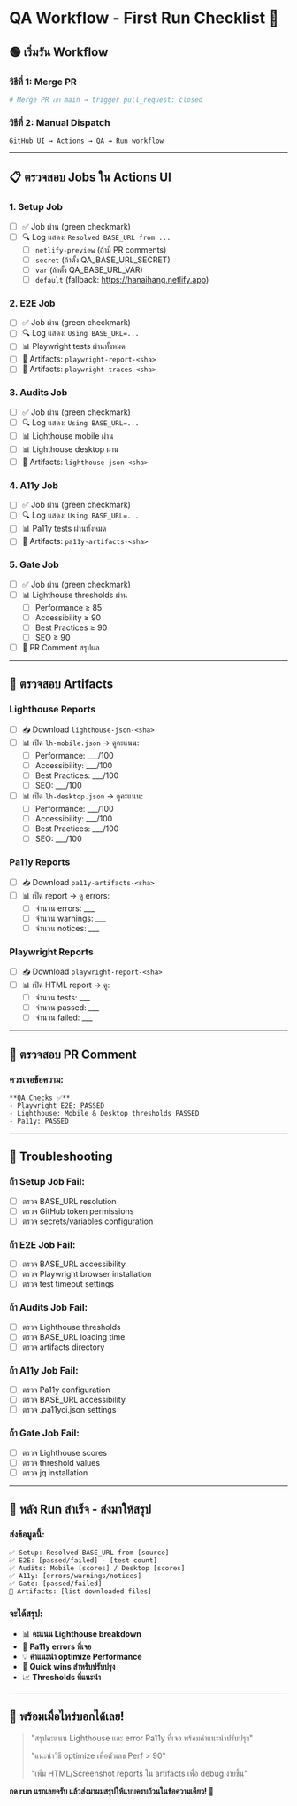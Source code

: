 # QA Workflow - First Run Checklist 🚀

## 🟢 **เริ่มรัน Workflow**

### วิธีที่ 1: Merge PR
```bash
# Merge PR เข้า main → trigger pull_request: closed
```

### วิธีที่ 2: Manual Dispatch
```
GitHub UI → Actions → QA → Run workflow
```

---

## 📋 **ตรวจสอบ Jobs ใน Actions UI**

### **1. Setup Job**
- [ ] ✅ Job ผ่าน (green checkmark)
- [ ] 🔍 Log แสดง: `Resolved BASE_URL from ...`
  - [ ] `netlify-preview` (ถ้ามี PR comments)
  - [ ] `secret` (ถ้าตั้ง QA_BASE_URL_SECRET)
  - [ ] `var` (ถ้าตั้ง QA_BASE_URL_VAR)
  - [ ] `default` (fallback: https://hanaihang.netlify.app)

### **2. E2E Job**
- [ ] ✅ Job ผ่าน (green checkmark)
- [ ] 🔍 Log แสดง: `Using BASE_URL=...`
- [ ] 📊 Playwright tests ผ่านทั้งหมด
- [ ] 📁 Artifacts: `playwright-report-<sha>`
- [ ] 📁 Artifacts: `playwright-traces-<sha>`

### **3. Audits Job**
- [ ] ✅ Job ผ่าน (green checkmark)
- [ ] 🔍 Log แสดง: `Using BASE_URL=...`
- [ ] 📊 Lighthouse mobile ผ่าน
- [ ] 📊 Lighthouse desktop ผ่าน
- [ ] 📁 Artifacts: `lighthouse-json-<sha>`

### **4. A11y Job**
- [ ] ✅ Job ผ่าน (green checkmark)
- [ ] 🔍 Log แสดง: `Using BASE_URL=...`
- [ ] 📊 Pa11y tests ผ่านทั้งหมด
- [ ] 📁 Artifacts: `pa11y-artifacts-<sha>`

### **5. Gate Job**
- [ ] ✅ Job ผ่าน (green checkmark)
- [ ] 📊 Lighthouse thresholds ผ่าน
  - [ ] Performance ≥ 85
  - [ ] Accessibility ≥ 90
  - [ ] Best Practices ≥ 90
  - [ ] SEO ≥ 90
- [ ] 💬 PR Comment สรุปผล

---

## 📁 **ตรวจสอบ Artifacts**

### **Lighthouse Reports**
- [ ] 📥 Download `lighthouse-json-<sha>`
- [ ] 📊 เปิด `lh-mobile.json` → ดูคะแนน:
  - [ ] Performance: ___/100
  - [ ] Accessibility: ___/100
  - [ ] Best Practices: ___/100
  - [ ] SEO: ___/100
- [ ] 📊 เปิด `lh-desktop.json` → ดูคะแนน:
  - [ ] Performance: ___/100
  - [ ] Accessibility: ___/100
  - [ ] Best Practices: ___/100
  - [ ] SEO: ___/100

### **Pa11y Reports**
- [ ] 📥 Download `pa11y-artifacts-<sha>`
- [ ] 📊 เปิด report → ดู errors:
  - [ ] จำนวน errors: ___
  - [ ] จำนวน warnings: ___
  - [ ] จำนวน notices: ___

### **Playwright Reports**
- [ ] 📥 Download `playwright-report-<sha>`
- [ ] 📊 เปิด HTML report → ดู:
  - [ ] จำนวน tests: ___
  - [ ] จำนวน passed: ___
  - [ ] จำนวน failed: ___

---

## 💬 **ตรวจสอบ PR Comment**

### **ควรเจอข้อความ:**
```
**QA Checks ✅**
- Playwright E2E: PASSED
- Lighthouse: Mobile & Desktop thresholds PASSED
- Pa11y: PASSED
```

---

## 🔧 **Troubleshooting**

### **ถ้า Setup Job Fail:**
- [ ] ตรวจ BASE_URL resolution
- [ ] ตรวจ GitHub token permissions
- [ ] ตรวจ secrets/variables configuration

### **ถ้า E2E Job Fail:**
- [ ] ตรวจ BASE_URL accessibility
- [ ] ตรวจ Playwright browser installation
- [ ] ตรวจ test timeout settings

### **ถ้า Audits Job Fail:**
- [ ] ตรวจ Lighthouse thresholds
- [ ] ตรวจ BASE_URL loading time
- [ ] ตรวจ artifacts directory

### **ถ้า A11y Job Fail:**
- [ ] ตรวจ Pa11y configuration
- [ ] ตรวจ BASE_URL accessibility
- [ ] ตรวจ .pa11yci.json settings

### **ถ้า Gate Job Fail:**
- [ ] ตรวจ Lighthouse scores
- [ ] ตรวจ threshold values
- [ ] ตรวจ jq installation

---

## 🎯 **หลัง Run สำเร็จ - ส่งมาให้สรุป**

### **ส่งข้อมูลนี้:**
```
✅ Setup: Resolved BASE_URL from [source]
✅ E2E: [passed/failed] - [test count]
✅ Audits: Mobile [scores] / Desktop [scores]
✅ A11y: [errors/warnings/notices]
✅ Gate: [passed/failed]
📁 Artifacts: [list downloaded files]
```

### **จะได้สรุป:**
- 📊 **คะแนน Lighthouse breakdown**
- 🚨 **Pa11y errors ที่เจอ**
- 💡 **คำแนะนำ optimize Performance**
- 🔧 **Quick wins สำหรับปรับปรุง**
- 📈 **Thresholds ที่แนะนำ**

---

## 🚀 **พร้อมเมื่อไหร่บอกได้เลย!**

> "สรุปคะแนน Lighthouse และ error Pa11y ที่เจอ พร้อมคำแนะนำปรับปรุง"
> 
> "แนะนำวิธี optimize เพื่อตัวเลข Perf > 90"
> 
> "เพิ่ม HTML/Screenshot reports ใน artifacts เพื่อ debug ง่ายขึ้น"

**กด run แรกเลยครับ แล้วส่งมาผมสรุปให้แบบครบถ้วนในข้อความเดียว! 🎉**
